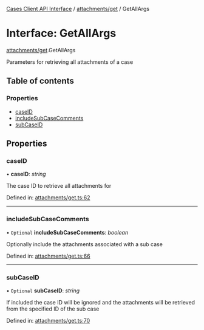 [Cases Client API Interface](../cases_client_api.md) / [attachments/get](../modules/attachments_get.md) / GetAllArgs

# Interface: GetAllArgs

[attachments/get](../modules/attachments_get.md).GetAllArgs

Parameters for retrieving all attachments of a case

## Table of contents

### Properties

- [caseID](attachments_get.getallargs.md#caseid)
- [includeSubCaseComments](attachments_get.getallargs.md#includesubcasecomments)
- [subCaseID](attachments_get.getallargs.md#subcaseid)

## Properties

### caseID

• **caseID**: *string*

The case ID to retrieve all attachments for

Defined in: [attachments/get.ts:62](https://github.com/jonathan-buttner/kibana/blob/085f89ff3ca/x-pack/plugins/cases/server/client/attachments/get.ts#L62)

___

### includeSubCaseComments

• `Optional` **includeSubCaseComments**: *boolean*

Optionally include the attachments associated with a sub case

Defined in: [attachments/get.ts:66](https://github.com/jonathan-buttner/kibana/blob/085f89ff3ca/x-pack/plugins/cases/server/client/attachments/get.ts#L66)

___

### subCaseID

• `Optional` **subCaseID**: *string*

If included the case ID will be ignored and the attachments will be retrieved from the specified ID of the sub case

Defined in: [attachments/get.ts:70](https://github.com/jonathan-buttner/kibana/blob/085f89ff3ca/x-pack/plugins/cases/server/client/attachments/get.ts#L70)
